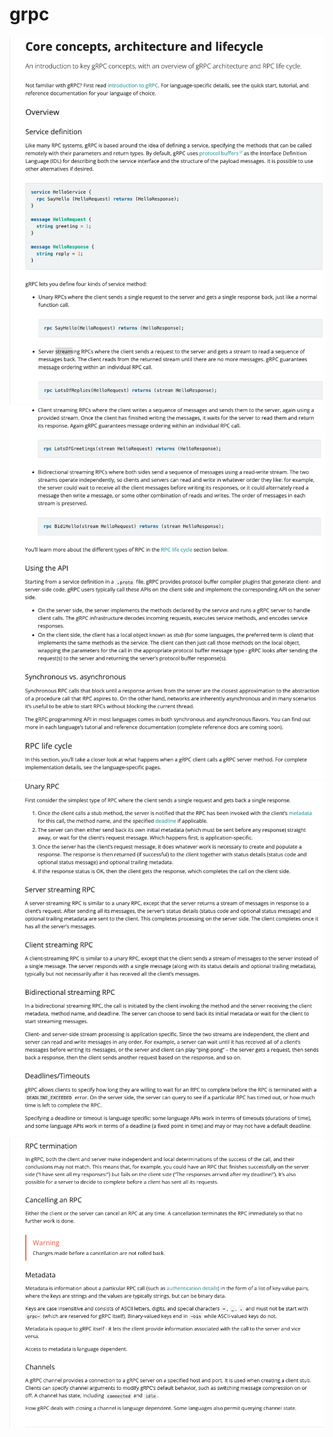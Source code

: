 # grpc

![33](../Image/golang/33.png)
![34](../Image/golang/34.png)
![35](../Image/golang/35.png)
![36](../Image/golang/36.png)
